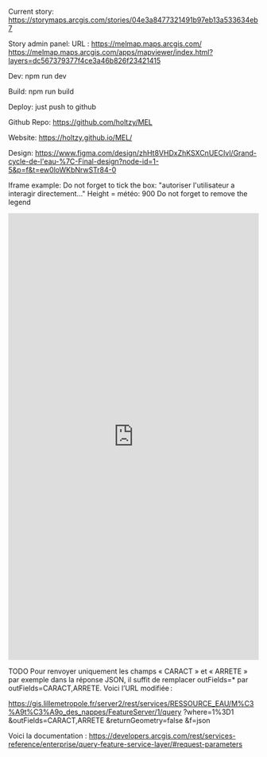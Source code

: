 Current story:
https://storymaps.arcgis.com/stories/04e3a8477321491b97eb13a533634eb7

Story admin panel:
URL : https://melmap.maps.arcgis.com/
https://melmap.maps.arcgis.com/apps/mapviewer/index.html?layers=dc567379377f4ce3a46b826f23421415

Dev:
npm run dev

Build:
npm run build

Deploy:
just push to github

Github Repo:
https://github.com/holtzy/MEL

Website:
https://holtzy.github.io/MEL/

Design:
https://www.figma.com/design/zhHt8VHDxZhKSXCnUECIvl/Grand-cycle-de-l'eau-%7C-Final-design?node-id=1-5&p=f&t=ew0loWKbNrwSTr84-0

Iframe example:
Do not forget to tick the box: "autoriser l'utilisateur a interagir directement..."
Height = météo: 900
Do not forget to remove the legend

<iframe
    src="https://holtzy.github.io/MEL/?section=meteo"
    width="100%"
    height="900"
    style="border:none;">
</iframe>

TODO
Pour renvoyer uniquement les champs « CARACT » et « ARRETE » par exemple dans la réponse JSON, il suffit de remplacer outFields=\* par outFields=CARACT,ARRETE. Voici l’URL modifiée :

https://gis.lillemetropole.fr/server2/rest/services/RESSOURCE_EAU/M%C3%A9t%C3%A9o_des_nappes/FeatureServer/1/query
?where=1%3D1
&outFields=CARACT,ARRETE
&returnGeometry=false
&f=json

Voici la documentation :
https://developers.arcgis.com/rest/services-reference/enterprise/query-feature-service-layer/#request-parameters
